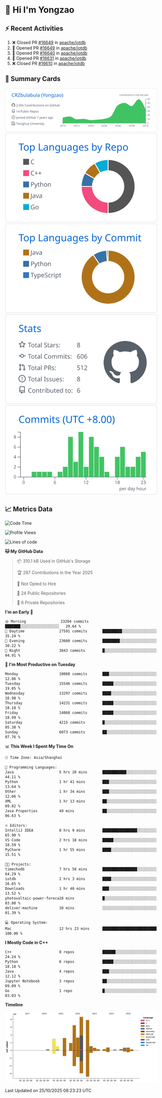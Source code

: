 # 👋 Hi I'm Yongzao

## ⚡ Recent Activities
<!--START_SECTION:activity-->
1. ❌ Closed PR [#16649](undefined) in [apache/iotdb](https://github.com/apache/iotdb)
2. 💪 Opened PR [#16649](undefined) in [apache/iotdb](https://github.com/apache/iotdb)
3. 💪 Opened PR [#16640](undefined) in [apache/iotdb](https://github.com/apache/iotdb)
4. 💪 Opened PR [#16631](undefined) in [apache/iotdb](https://github.com/apache/iotdb)
5. ❌ Closed PR [#16610](undefined) in [apache/iotdb](https://github.com/apache/iotdb)
<!--END_SECTION:activity-->

## 🎑 Summary Cards

[![](https://raw.githubusercontent.com/CRZbulabula/CRZbulabula/main/profile-summary-card-output/github/0-profile-details.svg)](https://github.com/vn7n24fzkq/github-profile-summary-cards)
[![](https://raw.githubusercontent.com/CRZbulabula/CRZbulabula/main/profile-summary-card-output/github/1-repos-per-language.svg)](https://github.com/vn7n24fzkq/github-profile-summary-cards) [![](https://raw.githubusercontent.com/CRZbulabula/CRZbulabula/main/profile-summary-card-output/github/2-most-commit-language.svg)](https://github.com/vn7n24fzkq/github-profile-summary-cards)
[![](https://raw.githubusercontent.com/CRZbulabula/CRZbulabula/main/profile-summary-card-output/github/3-stats.svg)](https://github.com/vn7n24fzkq/github-profile-summary-cards) [![](https://raw.githubusercontent.com/CRZbulabula/CRZbulabula/main/profile-summary-card-output/github/4-productive-time.svg)](https://github.com/vn7n24fzkq/github-profile-summary-cards)

## 📈 Metrics Data

<!--START_SECTION:waka-->
![Code Time](http://img.shields.io/badge/Code%20Time-1%2C352%20hrs%2055%20mins-blue)

![Profile Views](http://img.shields.io/badge/Profile%20Views-1-blue)

![Lines of code](https://img.shields.io/badge/From%20Hello%20World%20I%27ve%20Written-40.6%20million%20lines%20of%20code-blue)

**🐱 My GitHub Data** 

> 📦 310.1 kB Used in GitHub's Storage 
 > 
> 🏆 287 Contributions in the Year 2025
 > 
> 🚫 Not Opted to Hire
 > 
> 📜 24 Public Repositories 
 > 
> 🔑 6 Private Repositories 
 > 
**I'm an Early 🐤** 

```text
🌞 Morning                23204 commits       ███████░░░░░░░░░░░░░░░░░░   29.64 % 
🌆 Daytime                27591 commits       █████████░░░░░░░░░░░░░░░░   35.24 % 
🌃 Evening                23660 commits       ████████░░░░░░░░░░░░░░░░░   30.22 % 
🌙 Night                  3843 commits        █░░░░░░░░░░░░░░░░░░░░░░░░   04.91 % 
```
📅 **I'm Most Productive on Tuesday** 

```text
Monday                   10068 commits       ███░░░░░░░░░░░░░░░░░░░░░░   12.86 % 
Tuesday                  15546 commits       █████░░░░░░░░░░░░░░░░░░░░   19.85 % 
Wednesday                13297 commits       ████░░░░░░░░░░░░░░░░░░░░░   16.98 % 
Thursday                 14231 commits       █████░░░░░░░░░░░░░░░░░░░░   18.18 % 
Friday                   14868 commits       █████░░░░░░░░░░░░░░░░░░░░   18.99 % 
Saturday                 4215 commits        █░░░░░░░░░░░░░░░░░░░░░░░░   05.38 % 
Sunday                   6073 commits        ██░░░░░░░░░░░░░░░░░░░░░░░   07.76 % 
```


📊 **This Week I Spent My Time On** 

```text
🕑︎ Time Zone: Asia/Shanghai

💬 Programming Languages: 
Java                     5 hrs 28 mins       ███████████░░░░░░░░░░░░░░   44.11 % 
Python                   1 hr 41 mins        ███░░░░░░░░░░░░░░░░░░░░░░   13.64 % 
Other                    1 hr 34 mins        ███░░░░░░░░░░░░░░░░░░░░░░   12.66 % 
XML                      1 hr 13 mins        ██░░░░░░░░░░░░░░░░░░░░░░░   09.82 % 
Java Properties          49 mins             ██░░░░░░░░░░░░░░░░░░░░░░░   06.63 % 

🔥 Editors: 
IntelliJ IDEA            8 hrs 9 mins        ████████████████░░░░░░░░░   65.90 % 
VS Code                  2 hrs 18 mins       █████░░░░░░░░░░░░░░░░░░░░   18.59 % 
PyCharm                  1 hr 55 mins        ████░░░░░░░░░░░░░░░░░░░░░   15.51 % 

🐱‍💻 Projects: 
timechodb                7 hrs 58 mins       ████████████████░░░░░░░░░   64.29 % 
iotdb                    2 hrs 3 mins        ████░░░░░░░░░░░░░░░░░░░░░   16.65 % 
Downloads                1 hr 40 mins        ███░░░░░░░░░░░░░░░░░░░░░░   13.52 % 
photovoltaic-power-foreca28 mins             █░░░░░░░░░░░░░░░░░░░░░░░░   03.80 % 
deliver-machine          10 mins             ░░░░░░░░░░░░░░░░░░░░░░░░░   01.39 % 

💻 Operating System: 
Mac                      12 hrs 23 mins      █████████████████████████   100.00 % 
```

**I Mostly Code in C++** 

```text
C++                      8 repos             ██████░░░░░░░░░░░░░░░░░░░   24.24 % 
Python                   6 repos             █████░░░░░░░░░░░░░░░░░░░░   18.18 % 
Java                     4 repos             ███░░░░░░░░░░░░░░░░░░░░░░   12.12 % 
Jupyter Notebook         3 repos             ██░░░░░░░░░░░░░░░░░░░░░░░   09.09 % 
Go                       1 repo              █░░░░░░░░░░░░░░░░░░░░░░░░   03.03 % 
```



**Timeline**

![Lines of Code chart](https://raw.githubusercontent.com/CRZbulabula/CRZbulabula/main/assets/bar_graph.png)


 Last Updated on 25/10/2025 08:23:23 UTC
<!--END_SECTION:waka-->

